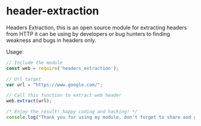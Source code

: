 # header-extraction
Headers Extraction, this is an open source module for extracting headers from HTTP it can be using by developers or bug hunters to finding weakness and bugs in headers only.

Usage:
```javascript
// Include the module
const web = require('headers_extraction');

// Url target
var url = "https://www.google.com/";

// Call this function to extract web header
web.extract(url);

/* Enjoy the result! happy coding and hacking! */
console.log("Thank you for using my module, don't forget to share and giving feedback :p");
```
